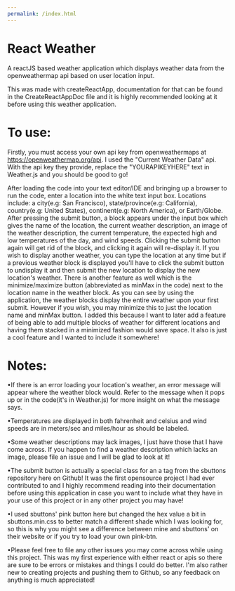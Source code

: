 ```yaml
---
permalink: /index.html
---
```

# React Weather
A reactJS based weather application which displays weather data from the openweathermap api based on user location input.

This was made with createReactApp, documentation for that can be found in the CreateReactAppDoc file and it is highly recommended looking at it before using this weather 
application.

# To use:
Firstly, you must access your own api key from openweathermaps at https://openweathermap.org/api. I used the "Current Weather Data" api. With the api key they provide, replace the
"YOURAPIKEYHERE" text in Weather.js and you should be good to go!

After loading the code into your text editor/IDE and bringing up a browser to run the code, enter a location into the white text input box. Locations include: a 
city(e.g: San Francisco), state/province(e.g: California), country(e.g: United States), continent(e.g: North America), or Earth/Globe. After pressing the submit button, a block
appears under the input box which gives the name of the location, the current weather description, an image of the weather description, the current temperature, the expected
high and low temperatures of the day, and wind speeds. Clicking the submit button again will get rid of the block, and clicking it again will re-display it. If you wish to display another weather,
you can type the location at any time but if a previous weather block is displayed you'll have to click the submit button to undisplay it and then submit the new location to 
display the new location's weather. There is another feature as well which is the minimize/maximize button (abbreviated as minMax in the code) next to the location name in the 
weather block. As you can see by using the application, the weather blocks display the entire weather upon your first submit. However if you wish, you may minimize this to just
the location name and minMax button. I added this because I want to later add a feature of being able to add multiple blocks of weather for different locations and having them 
stacked in a minimized fashion would save space. It also is just a cool feature and I wanted to include it somewhere!

# Notes:
•If there is an error loading your location's weather, an error message will appear where the weather block would. Refer to the message when it pops up or in the code(it's in
Weather.js) for more insight on what the message says.

•Temperatures are displayed in both fahrenheit and celsius and wind speeds are in meters/sec and miles/hour as should be labeled.

•Some weather descriptions may lack images, I just have those that I have come across. If you happen to find a weather description which lacks an image, please file an issue and
I will be glad to look at it!

•The submit button is actually a special class for an a tag from the sbuttons repository here on Github! It was the first opensource project I had ever contributed to and I highly
recommend reading into their documentation before using this application in case you want to include what they have in your use of this project or in any other project you may have!

•I used sbuttons' pink button here but changed the hex value a bit in sbuttons.min.css to better match a different shade which I was looking for, so this is why you might see a
difference between mine and sbuttons' on their website or if you try to load your own pink-btn.

•Please feel free to file any other issues you may come across while using this project. This was my first experience with either react or apis so there are sure to be errors or
mistakes and things I could do better. I'm also rather new to creating projects and pushing them to Github, so any feedback on anything is much appreciated!
